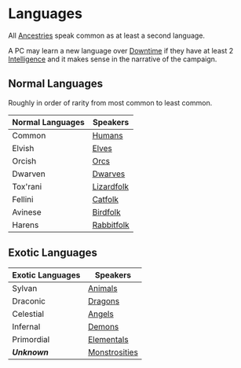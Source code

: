 # Languages

All [Ancestries](../../Ancestry.md) speak common as at least a second language.

A PC may learn a new language over [Downtime](../../../../Game%20Procedures/Exploration/Downtime.md) if they have at least 2 [Intelligence](../../../The%20Ability%20Scores/Intelligence.md) and it makes sense in the narrative of the campaign.

## Normal Languages

Roughly in order of rarity from most common to least common.

| Normal Languages | Speakers                               |
| ---------------- | -------------------------------------- |
| Common           | [Humans](../Humans.md)                 |
| Elvish           | [Elves](../Elves.md)                   |
| Orcish           | [Orcs](../Elves.md#Deep%20Elf%20(Orc)) |
| Dwarven          | [Dwarves](../Dwarves.md)               |
| Tox'rani         | [Lizardfolk](../Lizardfolk.md)         |
| Fellini          | [Catfolk](../Catfolk.md)               |
| Avinese          | [Birdfolk](../Birdfolk.md)             |
| Harens           | [Rabbitfolk](../Rabbitfolk.md)         |

## Exotic Languages

| Exotic Languages | Speakers                                                                                     |
| ---------------- | -------------------------------------------------------------------------------------------- |
| Sylvan           | [Animals](../../../../Resources%20for%20GMs/Creatures/Creature%20Types/Animal.md)            |
| Draconic         | [Dragons](../../../../Resources%20for%20GMs/Creatures/Creature%20Types/Dragon.md)            |
| Celestial        | [Angels](../../../../Resources%20for%20GMs/Creatures/Creature%20Types/Angel.md)              |
| Infernal         | [Demons](../../../../Resources%20for%20GMs/Creatures/Creature%20Types/Demon.md)              |
| Primordial       | [Elementals](../../../../Resources%20for%20GMs/Creatures/Creature%20Types/Elemental.md)      |
| ***Unknown***    | [Monstrosities](../../../../Resources%20for%20GMs/Creatures/Creature%20Types/Monstrosity.md) |
